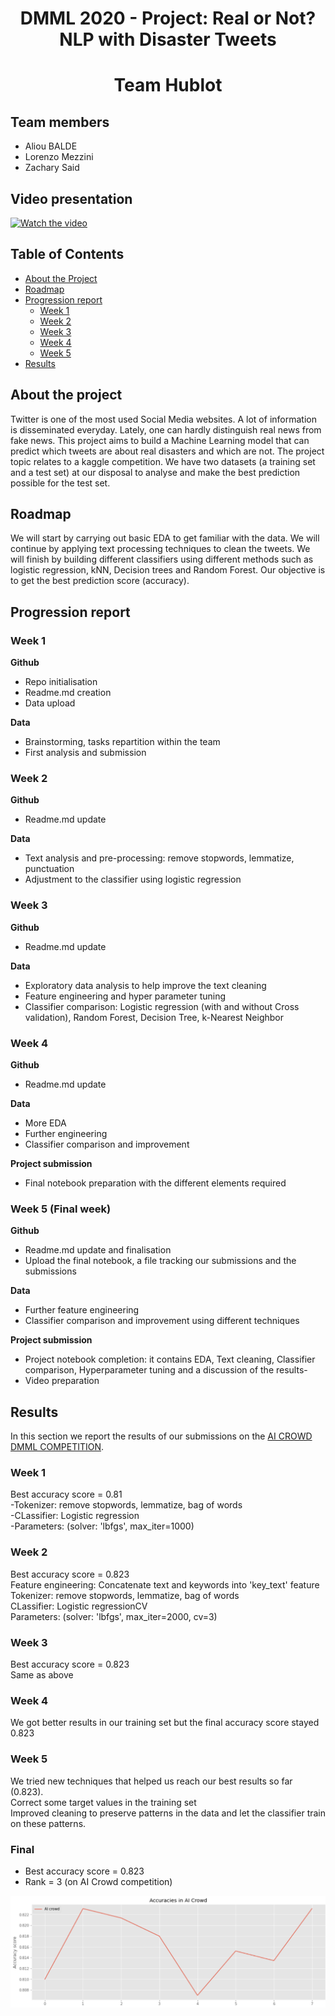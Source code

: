 <h1 align="center">DMML 2020 - Project: Real or Not? NLP with Disaster Tweets</h1>
<h1 align="center"> Team Hublot</h1>

## Team members

- Aliou BALDE 
- Lorenzo Mezzini
- Zachary Said

## Video presentation
[![Watch the video](https://img.youtube.com/vi/EygBMdGmrUk/maxresdefault.jpg)](https://www.youtube.com/watch?v=EygBMdGmrUk)

<!-- TABLE OF CONTENTS -->
## Table of Contents

* [About the Project](#about-the-project)
* [Roadmap](#Roadmap)
* [Progression report](#Tasks)
  * [Week 1](#Week-1)
  * [Week 2](#Week-2)
  * [Week 3](#Week-3)
  * [Week 4](#Week-4)
  * [Week 5](#Week-5)
* [Results](#Results)



<!-- About the project-->
## About the project
Twitter is one of the most used Social Media websites. A lot of information is disseminated everyday. Lately, one can hardly distinguish real news from fake news. 
This project aims to build a Machine Learning model that can predict which tweets are about real disasters and which are not. 
The project topic relates to a kaggle competition. We have two datasets (a training set and a test set) at our disposal to analyse and make the best prediction possible for the test set.

<!-- Roadmap -->
## Roadmap
We will start by carrying out basic EDA to get familiar with the data. We will continue by applying text processing techniques to clean the tweets. We will finish by building different classifiers using different methods such as logistic regression, kNN, Decision trees and Random Forest. 
Our objective is to get the best prediction score (accuracy). 
<!-- Progression report -->
## Progression report 

### Week 1

**Github** 
- Repo initialisation
- Readme.md creation
- Data upload

 **Data** 
- Brainstorming, tasks repartition within the team
- First analysis and submission

### Week 2

**Github**
- Readme.md update

 **Data** 
- Text analysis and pre-processing: remove stopwords, lemmatize, punctuation
- Adjustment to the classifier using logistic regression

### Week 3

**Github**
- Readme.md update

 **Data** 
- Exploratory data analysis to help improve the text cleaning
- Feature engineering and hyper parameter tuning
- Classifier comparison: Logistic regression (with and without Cross validation), Random Forest, Decision Tree, k-Nearest Neighbor

### Week 4

**Github**
- Readme.md update

 **Data** 
- More EDA
- Further engineering
- Classifier comparison and improvement

 **Project submission** 
 - Final notebook preparation with the different elements required
 
 ### Week 5 (Final week)
**Github**
- Readme.md update and finalisation
- Upload the final notebook, a file tracking our submissions and the submissions

 **Data** 
- Further feature engineering
- Classifier comparison and improvement using different techniques

 **Project submission** 
 - Project notebook completion: it contains EDA, Text cleaning, Classifier comparison, Hyperparameter tuning and a discussion of the results-
 - Video preparation



<!-- Results -->
## Results 
In this section we report the results of our submissions on the [AI CROWD DMML COMPETITION](https://www.aicrowd.com/challenges/final-project-of-the-data-mining-and-machine-learning-course/leaderboards).

### Week 1
Best accuracy score =  0.81  
-Tokenizer: remove stopwords, lemmatize, bag of words  
-CLassifier: Logistic regression  
-Parameters: (solver: 'lbfgs', max_iter=1000)  
### Week 2
Best accuracy score =  0.823  
Feature engineering: Concatenate text and keywords into 'key_text' feature  
Tokenizer: remove stopwords, lemmatize, bag of words  
CLassifier: Logistic regressionCV  
Parameters: (solver: 'lbfgs', max_iter=2000, cv=3)  
### Week 3
Best accuracy score =  0.823  
Same as above
### Week 4
We got better results in our training set but the final accuracy score stayed 0.823  
### Week 5
We tried new techniques that helped us reach our best results so far (0.823).   
Correct some target values in the training set  
Improved cleaning to preserve patterns in the data and let the classifier train on these patterns. 
  
### Final
- Best accuracy score = 0.823
- Rank = 3 (on AI Crowd competition)


![alt text](https://github.com/zsgithub2/Hublot-project/blob/main/Documents/accuracy%20plot.png?raw=true)
